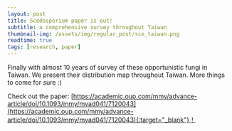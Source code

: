 ```yaml
---
layout: post
title: Scedosporium paper is out!
subtitle: a comprehensive survey throughout Taiwan
thumbnail-img: /assets/img/regular_post/sce_taiwan.png
readtime: true
tags: [research, paper]
---
```

Finally with almost 10 years of survey of these opportunistic fungi in Taiwan. We present their distribution map throughout Taiwan. More things to come for sure :)<br>

Check out the paper: [https://academic.oup.com/mmy/advance-article/doi/10.1093/mmy/myad041/7120043](https://academic.oup.com/mmy/advance-article/doi/10.1093/mmy/myad041/7120043){:target="_blank"}！

